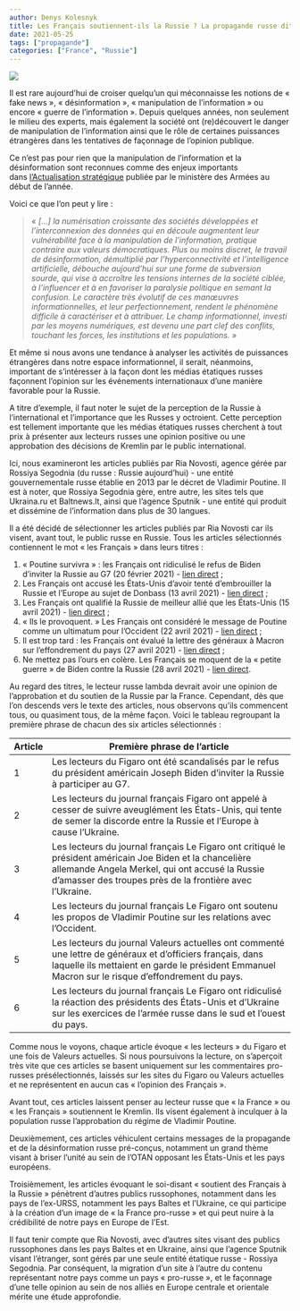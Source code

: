 ```yaml
---
author: Denys Kolesnyk
title: Les Français soutiennent-ils la Russie ? La propagande russe dit « oui »
date: 2021-05-25
tags: ["propagande"]
categories: ["France", "Russie"]
---
```

![](/images/rianovosti-les-francais.jpg)

Il est rare aujourd’hui de croiser quelqu’un qui méconnaisse les notions de « fake news », « désinformation », « manipulation de l’information » ou encore « guerre de l’information ». Depuis quelques années, non seulement le milieu des experts, mais également la société ont (re)découvert le danger de manipulation de l’information ainsi que le rôle de certaines puissances étrangères dans les tentatives de façonnage de l’opinion publique.

Ce n’est pas pour rien que la manipulation de l’information et la désinformation sont reconnues comme des enjeux importants dans [l’Actualisation stratégique](https://www.defense.gouv.fr/dgris/presentation/evenements/actualisation-strategique-2021) publiée par le ministère des Armées au début de l’année.

Voici ce que l’on peut y lire :

> « *\[…] la numérisation croissante des sociétés développées et l’interconnexion des données qui en découle augmentent leur vulnérabilité face à la manipulation de l’information, pratique contraire aux valeurs démocratiques. Plus ou moins discret, le travail de désinformation, démultiplié par l’hyperconnectivité et l’intelligence artificielle, débouche aujourd’hui sur une forme de subversion sourde, qui vise à accroître les tensions internes de la société ciblée, à l’influencer et à en favoriser la paralysie politique en semant la confusion. Le caractère très évolutif de ces manœuvres informationnelles, et leur perfectionnement, rendent le phénomène difficile à caractériser et à attribuer. Le champ informationnel, investi par les moyens numériques, est devenu une part clef des conflits, touchant les forces, les institutions et les populations.* »

Et même si nous avons une tendance à analyser les activités de puissances étrangères dans notre espace informationnel, il serait, néanmoins, important de s’intéresser à la façon dont les médias étatiques russes façonnent l’opinion sur les événements internationaux d’une manière favorable pour la Russie.

A titre d’exemple, il faut noter le sujet de la perception de la Russie à l’international et l’importance que les Russes y octroient. Cette perception est tellement importante que les médias étatiques russes cherchent à tout prix à présenter aux lecteurs russes une opinion positive ou une approbation des décisions de Kremlin par le public international.

Ici, nous examineront les articles publiés par Ria Novosti, agence gérée par Rossiya Segodnia (du russe : Russie aujourd’hui) - une entité gouvernementale russe établie en 2013 par le décret de Vladimir Poutine. Il est à noter, que Rossiya Segodnia gère, entre autre, les sites tels que Ukraina.ru et Baltnews.lt, ainsi que l’agence Sputnik - une entité qui produit et dissémine de l’information dans plus de 30 langues.

Il a été décidé de sélectionner les articles publiés par Ria Novosti car ils visent, avant tout, le public russe en Russie. Tous les articles sélectionnés contiennent le mot « les Français » dans leurs titres :

1. « Poutine survivra » : les Français ont ridiculisé le refus de Biden d’inviter la Russie au G7 (20 février 2021) - [lien direct](https://ria.ru/20210220/g7-1598412704.html) ;
2. Les Français ont accusé les États-Unis d’avoir tenté d’embrouiller la Russie et l’Europe au sujet de Donbass (13 avril 2021) - [lien direct](https://ria.ru/20210413/donbass-1728102104.html) ;
3. Les Français ont qualifié la Russie de meilleur allié que les États-Unis (15 avril 2021) - [lien direct](https://ria.ru/20210415/frantsuzy-1728416883.html) ;
4. « Ils le provoquent. » Les Français ont considéré le message de Poutine comme un ultimatum pour l’Occident (22 avril 2021) - [lien direct](https://ria.ru/20210422/ultimatum-1729480239.html) ;
5. Il est trop tard : les Français ont évalué la lettre des généraux à Macron sur l’effondrement du pays (27 avril 2021) - [lien direct](https://ria.ru/20210427/frantsiya-1730230196.html) ;
6. Ne mettez pas l’ours en colère. Les Français se moquent de la « petite guerre » de Biden contre la Russie (28 avril 2021) - [lien direct](https://ria.ru/20210428/medved-1730373527.html).

Au regard des titres, le lecteur russe lambda devrait avoir une opinion de l’approbation et du soutien de la Russie par la France. Cependant, dès que l’on descends vers le texte des articles, nous observons qu’ils commencent tous, ou quasiment tous, de la même façon. Voici le tableau regroupant la première phrase de chacun des six articles sélectionnés :

| Article | Première phrase de l’article                                                                                                                                                                                            |
| ------- | ----------------------------------------------------------------------------------------------------------------------------------------------------------------------------------------------------------------------- |
| 1       | Les lecteurs du Figaro ont été scandalisés par le refus du président américain Joseph Biden d’inviter la Russie à participer au G7.                                                                                     |
| 2       | Les lecteurs du journal français Figaro ont appelé à cesser de suivre aveuglément les États-Unis, qui tente de semer la discorde entre la Russie et l’Europe à cause l’Ukraine.                                         |
| 3       | Les lecteurs du journal français Le Figaro ont critiqué le président américain Joe Biden et la chancelière allemande Angela Merkel, qui ont accusé la Russie d’amasser des troupes près de la frontière avec l’Ukraine. |
| 4       | Les lecteurs du journal français Le Figaro ont soutenu les propos de Vladimir Poutine sur les relations avec l’Occident.                                                                                                |
| 5       | Les lecteurs du journal Valeurs actuelles ont commenté une lettre de généraux et d’officiers français, dans laquelle ils mettaient en garde le président Emmanuel Macron sur le risque d’effondrement du pays.          |
| 6       | Les lecteurs du journal français Le Figaro ont ridiculisé la réaction des présidents des États-Unis et d’Ukraine sur les exercices de l’armée russe dans le sud et l’ouest du pays.                                     |

Comme nous le voyons, chaque article évoque « les lecteurs » du Figaro et une fois de Valeurs actuelles. Si nous poursuivons la lecture, on s’aperçoit très vite que ces articles se basent uniquement sur les commentaires pro-russes présélectionnés, laissés sur les sites du Figaro ou Valeurs actuelles et ne représentent en aucun cas « l’opinion des Français ».

Avant tout, ces articles laissent penser au lecteur russe que « la France » ou « les Français » soutiennent le Kremlin. Ils visent également à inculquer à la population russe l’approbation du régime de Vladimir Poutine.

Deuxièmement, ces articles véhiculent certains messages de la propagande et de la désinformation russe pré-conçus, notamment un grand thème visant à briser l’unité au sein de l’OTAN opposant les États-Unis et les pays européens.

Troisièmement, les articles évoquant le soi-disant « soutient des Français à la Russie » pénètrent d’autres publics russophones, notamment dans les pays de l’ex-URSS, notamment les pays Baltes et l’Ukraine, ce qui participe à la création d’un image de « la France pro-russe » et qui peut nuire à la crédibilité de notre pays en Europe de l’Est.

Il faut tenir compte que Ria Novosti, avec d’autres sites visant des publics russophones dans les pays Baltes et en Ukraine, ainsi que l’agence Sputnik visant l’étranger, sont gérés par une seule entité étatique russe - Rossiya Segodnia. Par conséquent, la migration d’un site à l’autre du contenu représentant notre pays comme un pays « pro-russe », et le façonnage d’une telle opinion au sein de nos alliés en Europe centrale et orientale mérite une étude approfondie.